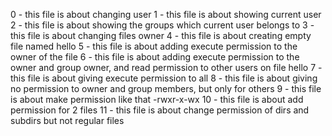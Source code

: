 0 - this file is about changing user
1 - this file is about showing current user
2 - this file is about showing the groups which current user belongs to
3 - this file is about changing files owner
4 - this file is about creating empty file named hello
5 - this file is about adding execute permission to the owner of the file
6 - this file is about adding execute permission to the owner and group owner, and read permission to other users on file hello
7 - this file is about giving execute permission to all
8 - this file is about giving no permission to owner and group members, but only for others
9 - this file is about make permission like that -rwxr-x-wx
10 - this file is about add permission for 2 files
11 - this file is about change permission of dirs and subdirs but not regular files
